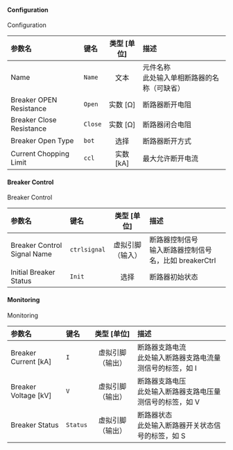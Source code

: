 <!--
DO NOT EDIT THIS FILE DIRECTLY.
This file is generated by tools/comp-docs.js.
All changes will be overwritten by regeneration.
-->

<slot class="model-parameters">

#### Configuration

Configuration

| 参数名 | 键名 | 类型 [单位] | 描述 |
|:------ |:---- |:-----------:|:---- |
| Name | `Name` | 文本 | 元件名称  <br/>  此处输入单相断路器的名称（可缺省） |
| Breaker OPEN Resistance | `Open` | 实数 [Ω] | 断路器断开电阻 |
| Breaker Close Resistance | `Close` | 实数 [Ω] | 断路器闭合电阻 |
| Breaker Open Type | `bot` | 选择 | 断路器断开方式 |
| Current Chopping Limit | `ccl` | 实数 [kA] | 最大允许断开电流 |

#### Breaker Control

Breaker Control

| 参数名 | 键名 | 类型 [单位] | 描述 |
|:------ |:---- |:-----------:|:---- |
| Breaker Control Signal Name | `ctrlsignal` | 虚拟引脚（输入） | 断路器控制信号  <br/>  输入断路器控制信号名，比如 breakerCtrl |
| Initial Breaker Status | `Init` | 选择 | 断路器初始状态 |

#### Monitoring

Monitoring

| 参数名 | 键名 | 类型 [单位] | 描述 |
|:------ |:---- |:-----------:|:---- |
| Breaker Current \[kA\] | `I` | 虚拟引脚（输出） | 断路器支路电流  <br/>  此处输入断路器支路电流量测信号的标签，如 I |
| Breaker Voltage \[kV\] | `V` | 虚拟引脚（输出） | 断路器支路电压  <br/>  此处输入断路器支路电压量测信号的标签，如 V |
| Breaker Status | `Status` | 虚拟引脚（输出） | 断路器状态  <br/>  此处输入断路器开关状态信号的标签，如 S |


</slot>
